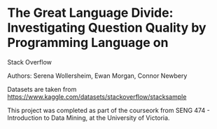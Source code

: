 # The Great Language Divide: Investigating Question Quality by Programming Language on
Stack Overflow

Authors: Serena Wollersheim, Ewan Morgan, Connor Newbery

Datasets are taken from https://www.kaggle.com/datasets/stackoverflow/stacksample

This project was completed as part of the courseork from SENG 474 - Introduction to Data Mining, at the University of Victoria. 

